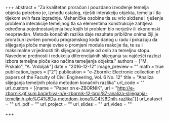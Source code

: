 +++
abstract = "Za kvalitetan proračun i pouzdano izvođenje temelja objekta potrebno je, između ostalog, riješiti interakciju objekta, temelja i tla tijekom svih faza izgradnje. Mehaničke osobine tla su vrlo složene i rješenje problema interakcije temeljnog tla sa elementima konstrukcije zahtjeva određena pojednostavljenja bez kojih bi problem bio nerješiv ili ekonomski neopravdan. Metoda konačnih razlika daje rezultate približne onima čiji je proračun izvršen pomoću programskog koda danog u radu i pokazuju da slijeganja ploče manje ovise o promjeni modula reakcije tla, te su i maksimalne vrijednosti tih slijeganja manje od onih za temeljnu stopu. Navedene prednosti i redukcija diferencijalnih slijeganja su najčešći razlozi izbora temeljne ploče kao načina temeljenja objekta."
authors = ["M. Prskalo", "A. Vrdoljak"]
date = "2016-12-12"
image_preview = ""
math = true
publication_types = ["2"]
publication = "e-Zbornik: Electronic collection of papers of the Faculty of Civil Engineering, Vol. 6 No. 12"
title = "Analiza slijeganja temeljnih ploča metodom konačnih razlika"
url_code = ""
url_custom = [{name = "Paper on e-ZBORNIK", url = "http://e-zbornik.gf.sum.ba/arhiva-n/e-zbornik-12-broj/87-analiza-slijeganja-temeljnih-plo%C4%8Da-metodom-kona%C4%8Dnih-razlika"}]
url_dataset = ""
url_pdf = ""
url_project = ""
url_slides = ""
url_video = ""

+++
